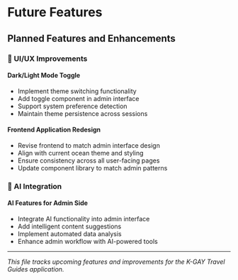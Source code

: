 # Future Features

## Planned Features and Enhancements

### 🎨 UI/UX Improvements

#### Dark/Light Mode Toggle
- Implement theme switching functionality
- Add toggle component in admin interface
- Support system preference detection
- Maintain theme persistence across sessions

#### Frontend Application Redesign
- Revise frontend to match admin interface design
- Align with current ocean theme and styling
- Ensure consistency across all user-facing pages
- Update component library to match admin patterns

### 🤖 AI Integration

#### AI Features for Admin Side
- Integrate AI functionality into admin interface
- Add intelligent content suggestions
- Implement automated data analysis
- Enhance admin workflow with AI-powered tools

---

*This file tracks upcoming features and improvements for the K-GAY Travel Guides application.*